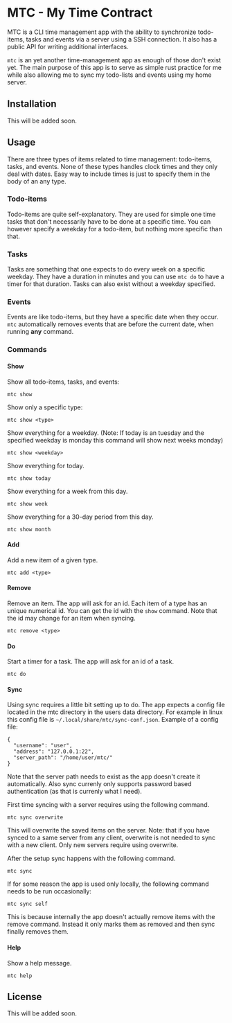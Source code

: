 # MTC - My Time Contract

MTC is a CLI time management app with the ability to synchronize todo-items, tasks and events via a server using a SSH connection. It also has a public API for writing additional interfaces.

`mtc` is an yet another time-management app as enough of those don't exist yet. The main purpose of this app is to serve as simple rust practice for me while also allowing me to sync my todo-lists and events using my home server.

## Installation

This will be added soon.

## Usage

There are three types of items related to time management: todo-items, tasks, and events. None of these types handles clock times and they only deal with dates. Easy way to include times is just to specify them in the body of an any type.

### Todo-items

Todo-items are quite self-explanatory. They are used for simple one time tasks that don't necessarily have to be done at a specific time. You can however specify a weekday for a todo-item, but nothing more specific than that.

### Tasks

Tasks are something that one expects to do every week on a specific weekday. They have a duration in minutes and you can use `mtc do` to have a timer for that duration. Tasks can also exist without a weekday specified.

### Events

Events are like todo-items, but they have a specific date when they occur. `mtc` automatically removes events that are before the current date, when running **any** command.

### Commands

#### Show

Show all todo-items, tasks, and events:

```
mtc show
```

Show only a specific type:

```
mtc show <type>
```

Show everything for a weekday. (Note: If today is an tuesday and the specified weekday is monday this command will show next weeks monday)

```
mtc show <weekday>
```

Show everything for today.

```
mtc show today
```

Show everything for a week from this day.

```
mtc show week
```

Show everything for a 30-day period from this day.

```
mtc show month
```

#### Add

Add a new item of a given type.

```
mtc add <type>
```

#### Remove

Remove an item. The app will ask for an id. Each item of a type has an unique numerical id. You can get the id with the `show` command. Note that the id may change for an item when syncing.

```
mtc remove <type> 
```

#### Do

Start a timer for a task. The app will ask for an id of a task.

```
mtc do 
```

#### Sync

Using sync requires a little bit setting up to do. The app expects a config file located in the mtc directory in the users data directory. For example in linux this config file is `~/.local/share/mtc/sync-conf.json`. Example of a config file:
```
{
  "username": "user",
  "address": "127.0.0.1:22",
  "server_path": "/home/user/mtc/"
}
```
Note that the server path needs to exist as the app doesn't create it automatically. Also sync currenly only supports password based authentication (as that is currenly what I need).

First time syncing with a server requires using the following command.
```
mtc sync overwrite
```
This will overwrite the saved items on the server. Note: that if you have synced to a same server from any client, overwrite is not needed to sync with a new client. Only new servers require using overwrite.

After the setup sync happens with the following command.
```
mtc sync
```

If for some reason the app is used only locally, the following command needs to be run occasionally:
```
mtc sync self
```
This is because internally the app doesn't actually remove items with the remove command. Instead it only marks them as removed and then sync finally removes them.

#### Help

Show a help message.

```
mtc help
```

## License
This will be added soon.
